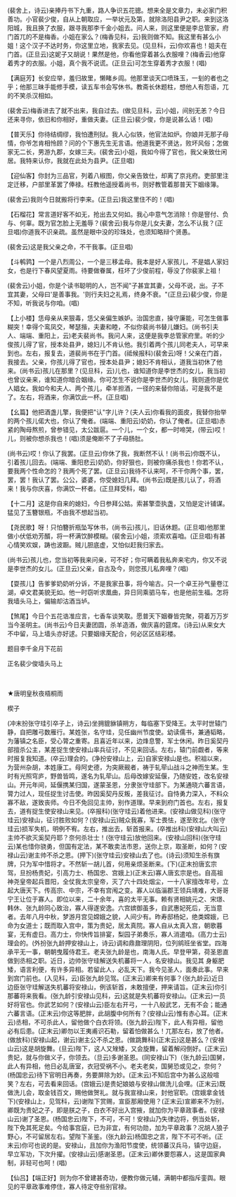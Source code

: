 <!-- { "loadSidebar": true } -->
(裴舍上，诗云)亲捧丹书下九重，路人争识五花骢。想来全是文章力，未必家门积善功。小官裴少俊，自从上朝取应，一举状元及第，就除洛阳县尹之职。来到这洛阳城，我且换了衣服，跟寻我那李千金小姐去。问人来，则这里便是李总管家，府门首兀的不是梅香。小姐在家么？(梅香见科，云)我则做不知。我这里有甚么小姐！这个汉子不达时务，你这里立地，我家去见。(见旦科，云)你欢喜也！姐夫在门首。(正旦云)这妮子又胡说！果然是他，你看他穿着甚么衣服哩？(梅香云)他穿着秀才的衣服。小姐，真个我不说谎。(正旦云)可怎生穿着秀才衣服！(唱)

【满庭芳】长安应举，羞归故里，懒睹乡闾。他那里谈天口喷珠玉，一刬的者也之乎；他那三昧手能修手模，读五车书会写休书。教斋长休题柱，想他人有怨语，兀的不笑杀汉相如。

(裴舍云)梅香进去了就不出来，我自过去。(做见旦科，云)小姐，间别无恙？今日还来寻你，依旧和你相好，重做夫妻。(正旦云)裴少俊，你是说甚么话！(唱)

【普天乐】你待结绸缪，我怕遭刑狱。我人心似铁，他官法如炉。你娘并无那子母情，你爷怎肯相怜顾？问的个下惠先生无言语。他道我更不贤达，败坏风俗；怎做家无二长，男游九郡，女嫁三夫。(裴舍云)小姐，我如今得了官也，我父亲致仕闲居。我特来认你，我就在此处为县尹。(正旦唱)

【迎仙客】你封为三品官，列着八椒图，你父亲告致仕，却离了京兆府。吏部里注定迁移，户部里革罢了俸禄。枉教他遥授着尚书，则好教管着那普天下姻缘簿。

(裴舍云)我则今日就搬将行李来。(正旦云)我这里住不的！(唱)

【石榴花】常言道好客不如无，抢出去又何如。我心中意气怎消除！你是窨付、负与、何辜。既为官怎脸上无羞辱？(裴舍云)我与你是儿女夫妻，怎么不认我？(正旦唱)你道我不识亲疏。虽然是眼中没的珍珠处，也须知略辩个贤愚。

(裴舍云)这是我父亲之命，不干我事。(正旦唱)

【斗鹌鹑】一个是八烈周公，一个是三移孟母。我本是好人家孩儿，不是娼人家妇女，也是行下春风望夏雨。待要做眷属，枉坏了少俊前程，辱没了你裴家上祖！

(裴舍云)小姐，你是个读书聪明的人，岂不闻"子甚宜其妻，父母不说，出。子不宜其妻，父母曰'是善事我。'则行夫妇之礼焉，终身不衰。"(正旦云)裴少俊，你是不知，听我说与你咱。(唱)

【上小楼】恁母亲从来狠毒，恁父亲偏生嫉妒。治国忠直，操守廉能，可怎生做事糊突！幸得个鸾凤交，琴瑟揩，夫妻和睦，不似你裴尚书替儿嫌妇。(尚书引夫人、端端、重阳上，云)老夫裴尚书。我问人来，这便是我李总管家府里。听的少俊孩儿得了官，授本处县尹，媳妇儿不肯认他。我引着两个孩儿同老夫人，可早来到也。左右，报复去，道裴尚书在于门首。(祗候报科)(裴舍云)呀！父亲在门首，我接去。父亲，你孩儿得了官也，授本处县尹；媳妇不肯相认，道我当初休了他来。(尚书云)孩儿在那里？(见旦科，云)儿也，谁知道你是李世杰的女儿，我当初也曾议亲来，谁知道你暗合姻缘。你可怎生不说你是李世杰的女儿，我则道你是优人娼女。我如今和夫人、两个孩儿，牵羊担酒，一径的来替你陪话，可是我不是了。左右，将酒来，你满饮此一杯。(正旦唱)

【幺篇】他把酒盏儿擎，我便把"认"字儿许？(夫人云)你看我的面皮，我替你抬举的两个孩儿偌大也，你认了俺者。(端端、重阳云)奶奶，你认了俺者。(正旦唱)赤紧的陶母熬煎，曾参错见，太公跋扈。一个儿，一个女，都一时啼哭，(带云)哎！儿，则被你想杀我也！(唱)须是俺断不了子母肠肚。

(尚书云)哎！你认了我罢。(正旦云)你休了我，我断然不认！(尚书云)你既不认，引着孩儿回去。(端端、重阳悲云)奶奶，你好狠也，则被你痛杀我也！你若不认，要我两个性命怎的？我两个死了罢。(正旦云)我待不认来呵，不干你两个事，罢，罢，罢！我认了罢。公公，婆婆，你受媳妇几拜。(尚书云)既是孩儿认了，将酒来！我与你庆喜，你满饮一杯者。(正旦拜受科，唱)

【十二月】这是你自来的媳妇，今日参拜公姑。索甚擎壶执盏，又怕是定计铺谋。猛见了玉簪银瓶，不由我不想起当初。

【尧民歌】呀！只怕簪折瓶坠写休书，(尚书云)孩儿，旧话休题。(正旦唱)他那里做小伏低劝芳醑，将一杯满饮醉模糊。(裴舍云)小姐，须索欢喜咱。(正旦唱)有甚心情笑欢娱，踌也波蹰。贼儿胆底虚，又怕似赶我归家去。

(尚书云)孩儿也，您当初等我来问亲，可不好；你可瞒着我私奔来宅内，你又不说是李世杰的女儿。(正旦云)父亲，自古及今，则您孩儿私奔哩？(唱)

【耍孩儿】告爹爹奶奶听分诉，不是我家丑事，将今喻古。只一个卓王孙气量卷江湖，卓文君美貌无如。他一时窃听求凰曲，异日同乘驷马车，也是他前生福。怎将我墙头马上，偏输却沽酒当垆。

【煞尾】今日个五花诰准应言，七香车谈笑取。愿普天下姻眷皆完聚，荷着万万岁当今圣明主。(尚书云)今日夫妻团圆，杀羊造酒，做庆喜的筵席。(诗云)从来女大不中留，马上墙头亦好逑。只要姻缘天配合，何必区区结彩楼。

题目李千金月下花前

正名裴少俊墙头马上

　
　

★唐明皇秋夜梧桐雨

楔子

(冲末扮张守珪引卒子上，诗云)坐拥貔貅镇朔方，每临塞下受降王。太平时世辕门静，自把雕弓数雁行。某姓张，名守珪，见任幽州节度使。幼读儒书，兼通韬略，为藩镇之名臣，受心膂之重寄。且喜近年以来，边烽息警，军士休闲。昨日奚契丹部擅杀公主，某差捉生使安禄山率兵征讨，不见来回话。左右，辕门前觑者，等来时报复我知道。(卒云)理会的。(净扮安禄山上，云)自家安禄山是也。积祖以来，为营州杂胡，本姓康工。母阿史德，为突厥觋者，祷于轧荦山战斗之神而生某。生时有光照穹庐，野兽皆鸣，遂名为轧荦山。后母改嫁安延偃，乃随安姓，改名安禄山。开元年间，延偃携某归国，遂蒙圣恩，分隶张守珪部下。为某通晓六蕃言语，膂力过人，现任捉生讨击使。昨因奚契丹反叛，差我征讨。自恃勇力深入，不料众寡不敌，遂致丧师。今日不免回见主帅，别作道理。早来到府门首也。左右，报复去，道有捉生使安禄山来见。(卒报科)(张守珪云)着他进来。(安禄山做见科)(张守珪云)安禄山，征讨胜败如何？(安禄山云)贼众我寡，军士畏怯，遂至败北。(张守珪云)损军失机，明例不宥。左右，推出去，斩首报来。(卒推出科)(安禄山大叫云)主帅不欲灭奚契丹耶？奈何杀壮士！(张守珪云)放他回来。(安禄山回科)(张守珪云)某也惜你骁勇，但国有定法，某不敢卖法市恩，送你上京，取圣断，如何？(安禄山云)谢主帅不杀之恩。(押下)(张守珪云)安禄山去了也。(诗云)须知生杀有旗牌，只为军中惜将才。不然斩一胡儿首，何用亲烦圣断来。(下)(正末扮唐玄宗驾，旦扮杨贵妃，引高力士、杨国忠、宫娥上)(正末云)寡人唐玄宗是也。自高祖神尧皇帝起兵晋阳，全仗我太宗皇帝，灭了六十四处烟尘，一十八家擅改年号，立起大唐天下。传高宗、中宗，不幸有宫闱之变。寡人以临淄郡王领兵靖难，大哥哥宁王让位于寡人。即位以来，二十余年，喜的太平无事。赖有贤相姚元之、宋璟、韩休、张九龄同心致治，寡人得遂安逸。六宫嫔御虽多，自武惠妃死后，无当意者。去年八月中秋，梦游月宫见嫦娥之貌，人间少有。昨寿邸杨妃，绝类嫦娥，已命为女道士；既而取入宫中，策为贵妃，居太真院。寡人自从太真入宫，朝歌暮宴，无有虚日。高力士，你快传旨排宴，梨园子弟奏乐，寡人消遣咱。(高力士云)理会的。(外扮张九龄押安禄山上，诗云)调和鼎鼐理阴阳，位列鹓班坐省堂。四海承平无一事，朝朝曳履侍君王。老夫张九龄是也，南海人氏。早登甲第，荷圣恩直做到丞相之职。近日，边帅张守珪解送失机蕃将一人，名安禄山。我见其
身躯肥矮，语言利便，有许多异相。若留此人，必乱天下。我今见圣人，面奏此事。早来到宫门前也。(入见科，云)臣张九龄见驾。(正末云)卿来有何事？(张九龄云)近日边臣张守珪解送失机蕃将安禄山，例该斩首，未敢擅便，押来请旨。(正末云)你引那蕃将来我看。(张九龄引安禄山见科，云)这就是失机蕃将安禄山。(正末云)一员好将官也。你武艺如何？(安禄山云)臣左右开弓，一十八般武艺，无有不会；能通六蕃言语。(正末云)你这等肥胖，此胡腹中何所有？(安禄山云)惟有赤心耳。(正末云)丞相，不可杀此人，留他做个白衣将领。(张九龄云)陛下，此人有异相，留他必有后患。(正末云)卿勿以王夷甫识石勒，留着怕做甚么！兀那左右，放了他者。(做放科)(安禄山起，谢云)谢主公不杀之恩。(做跳舞科)(正末云)这是甚么？(安禄山云)这是胡旋舞。(旦云)陛下，这人又矬矮，又会旋舞，留着解闷倒好。(正末云)贵妃，就与你做义子，你领去。（旦云)多谢圣恩。(同安禄山下)（张九龄云)国舅，此人有异相，他日必乱唐室，衣冠受祸不小。老夫老矣，国舅恐或见之，奈何？(杨国忠云)待下官明日再奏，务要屏除为妙。(正末云)不知后宫中为甚么这般喧笑？左右，可去看来回话。(宫娥云)是贵妃娘娘与安禄山做洗儿会哩。(正末云)既做洗儿会，取金钱百文，赐他做贺礼。就与我宣禄山来，封他官职。(宫娥拿金钱下)(安禄山上，见驾科，云)谢陛下赏赐，宣臣那厢使用？(正末云)宣卿来不为别，卿既为贵妃之子，即是朕之子，白衣不好出入宫掖，就加你为平章政事者。(安禄山云)谢了圣恩。(杨国忠云)陛下，不可，不可！安禄山乃失律边将，例当处斩，陛下免其死足矣。今给事宫庭，已为非宜，有何功勋，加为平章政事？况胡人狼子野心，不可留居左右。望陛下圣鉴。(张九龄云)杨国忠之言，陛下不可不听。(正末云)你可也说的是。安禄山，且加你为渔阳节度使，统领蕃汉兵马，镇守边庭，早立军功，下次升擢。(安禄山云)感谢圣恩。(正末云)卿休要怨寡人，这是国家典制，非轻可也呵！(唱)

【仙吕】【端正好】则为你不曾建甚奇功，便教你做元辅，满朝中都指斥銮舆。眼见的平章政事难停住，寡人待定夺些别官禄。


